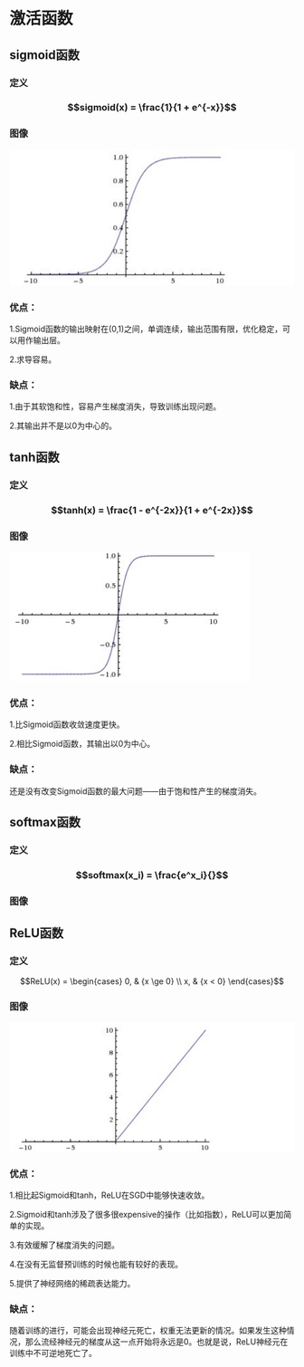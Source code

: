 # 激活函数

## sigmoid函数

### 定义

### $$sigmoid(x) = \frac{1}{1 + e^{-x}}$$

### 图像

![](/deeplearning/assets/2-1.png)

### 优点：

1.Sigmoid函数的输出映射在\(0,1\)之间，单调连续，输出范围有限，优化稳定，可以用作输出层。

2.求导容易。

### 缺点：

1.由于其软饱和性，容易产生梯度消失，导致训练出现问题。

2.其输出并不是以0为中心的。

## tanh函数

### 定义

### $$tanh(x) = \frac{1 - e^{-2x}}{1 + e^{-2x}}$$

### 图像

![](/deeplearning/assets/2-2.png)

### 优点：

1.比Sigmoid函数收敛速度更快。

2.相比Sigmoid函数，其输出以0为中心。

### 缺点：

还是没有改变Sigmoid函数的最大问题——由于饱和性产生的梯度消失。

## softmax函数

### 定义

### $$softmax(x_i) = \frac{e^x_i}{}$$

### 图像



## ReLU函数

### 定义

$$ReLU(x) = 
\begin{cases}
0, & {x \ge 0} \\
x, & {x < 0}
\end{cases}$$

### 图像

![](/deeplearning/assets/2-3.png)

### 优点：

1.相比起Sigmoid和tanh，ReLU在SGD中能够快速收敛。

2.Sigmoid和tanh涉及了很多很expensive的操作（比如指数），ReLU可以更加简单的实现。

3.有效缓解了梯度消失的问题。

4.在没有无监督预训练的时候也能有较好的表现。

5.提供了神经网络的稀疏表达能力。

### 缺点：

随着训练的进行，可能会出现神经元死亡，权重无法更新的情况。如果发生这种情况，那么流经神经元的梯度从这一点开始将永远是0。也就是说，ReLU神经元在训练中不可逆地死亡了。

